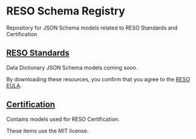 # RESO Schema Registry
Repository for JSON Schema models related to RESO Standards and Certification

## [RESO Standards](./reso-standards)
Data Dictionary JSON Schema models coming soon. 

By downloading these resources, you confirm that you agree to the [RESO EULA](http://reso.org/eula).

## [Certification](./certification/)
Contains models used for RESO Certification.

These items use the MIT license.
